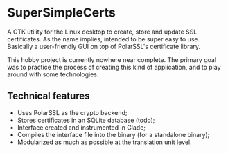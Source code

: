 # SuperSimpleCerts

A GTK utility for the Linux desktop to create, store and update SSL certificates.
As the name implies, intended to be super easy to use.
Basically a user-friendly GUI on top of PolarSSL's certificate library.

This hobby project is currently nowhere near complete.
The primary goal was to practice the process of creating this kind of application, and to play around with some technologies.

## Technical features

- Uses PolarSSL as the crypto backend;
- Stores certificates in an SQLite database (todo);
- Interface created and instrumented in Glade;
- Compiles the interface file into the binary (for a standalone binary);
- Modularized as much as possible at the translation unit level.
